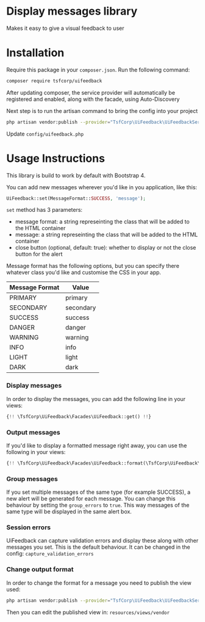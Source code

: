 # Display messages library
 
Makes it easy to give a visual feedback to user

# Installation

Require this package in your `composer.json`. Run the following command:
```bash
composer require tsfcorp/uifeedback
```

After updating composer, the service provider will automatically be registered and enabled, along with the facade, using Auto-Discovery

Next step is to run the artisan command to bring the config into your project

```bash
php artisan vendor:publish --provider="TsfCorp\UiFeedback\UiFeedbackServiceProvider" --tag=config
```

Update `config/uifeedback.php`

# Usage Instructions

This library is build to work by default with Bootstrap 4.

You can add new messages wherever you'd like in you application, like this:
```php
UiFeedback::set(MessageFormat::SUCCESS, 'message');
```

`set` method has 3 parameters:
* message format: a string represeinting the class that will be added to the HTML container
* message: a string represeinting the class that will be added to the HTML container
* close button (optional, default: true): whether to display or not the close button for the alert

Message format has the following options, but you can specify there whatever class you'd like and customise the CSS in your app.
 
Message Format | Value
--- | ---
PRIMARY | primary
SECONDARY | secondary
SUCCESS | success
DANGER | danger
WARNING | warning
INFO | info
LIGHT | light
DARK | dark

### Display messages

In order to display the messages, you can add the following line in your views:
```php
{!! \TsfCorp\UiFeedback\Facades\UiFeedback::get() !!}
``` 

### Output messages

If you'd like to display a formatted message right away, you can use the following in your views:
```php
{!! \TsfCorp\UiFeedback\Facades\UiFeedback::format(\TsfCorp\UiFeedback\MessageFormat::SUCCESS, 'message'); !!}
 ```
 
### Group messages

If you set multiple messages of the same type (for example SUCCESS), a new alert will be generated for each message.
You can change this behaviour by setting the `group_errors` to `true`. This way messages of the same type will be displayed in the same alert box.

### Session errors

UiFeedback can capture validation errors and display these along with other messages you set. This is the default behaviour.
It can be changed in the config: `capture_validation_errors`

### Change output format

In order to change the format for a message you need to publish the view used:
```bash
php artisan vendor:publish --provider="TsfCorp\UiFeedback\UiFeedbackServiceProvider" --tag=views
```
Then you can edit the published view in: `resources/views/vendor`